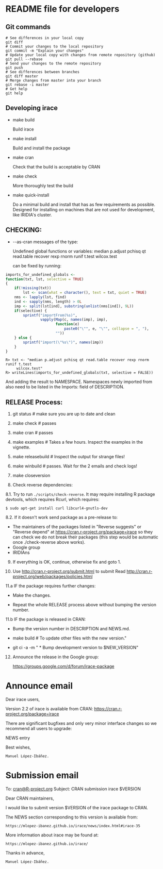 README file for developers
===========================

Git commands
------------
```
# See differences in your local copy
git diff
# Commit your changes to the local repository
git commit -m "Explain your changes"
# Update your local copy with changes from remote repository (github)
git pull --rebase
# Send your changes to the remote repository
git push
# See differences between branches
git diff master
# Merge changes from master into your branch
git rebase -i master
# Get help
git help
```

Developing irace
----------------

* make build

  Build irace

* make install

  Build and install the package
  
* make cran

  Check that the build is acceptable by CRAN

* make check

  More thoroughly test the build

* make quick-install

  Do a minimal build and install that has as few requirements as
  possible. Designed for installing on machines that are not used for
  development, like IRIDIA's cluster.
  
  

CHECKING:
---------

* --as-cran messages of the type: 

  Undefined global functions or variables:
     median p.adjust pchisq qt read.table recover rexp rnorm runif t.test
     wilcox.test 

  can be fixed by running:
```R
imports_for_undefined_globals <-
function(txt, lst, selective = TRUE)
{
    if(!missing(txt))
        lst <- scan(what = character(), text = txt, quiet = TRUE)
    nms <- lapply(lst, find)
    ind <- sapply(nms, length) > 0L
    imp <- split(lst[ind], substring(unlist(nms[ind]), 9L))
    if(selective) {
        sprintf("importFrom(%s)",
                vapply(Map(c, names(imp), imp),
                       function(e)
                           paste0("\"", e, "\"", collapse = ", "),
                       ""))
    } else {
        sprintf("import(\"%s\")", names(imp))
    }
} 
```
```
R> txt <- "median p.adjust pchisq qt read.table recover rexp rnorm runif t.test
     wilcox.test" 
R> writeLines(imports_for_undefined_globals(txt, selective = FALSE))
```
And adding the result to NAMESPACE. Namespaces newly imported from also need to
be listed in the Imports: field of DESCRIPTION.


RELEASE Process:
-----------------

1. git status # make sure you are up to date and clean

2. make check # passes

3. make cran  # passes

4. make examples # Takes a few hours. Inspect the examples in the vignette.

5. make releasebuild # Inspect the output for strange files!

6. make winbuild # passes. Wait for the 2 emails and check logs!

7. make closeversion

8. Check reverse dependencies:

8.1. Try to run `./scripts/check-reverse`. It may require installing R package devtools, which requires Rcurl, which requires:

    $ sudo apt-get install curl libcurl4-gnutls-dev

8.2. If it doesn't work send package as a pre-release to:

   * The maintainers of the packages listed in "Reverse suggests" or "Reverse
     depend" at https://cran.r-project.org/package=irace so they can check we
     do not break their packages (this step would be automatic once
     ./check-reverse above works). 
   * Google group
   * IRIDIAns

9. If everything is OK, continue, otherwise fix and goto 1.

10. Use http://cran.r-project.org/submit.html to submit
   Read http://cran.r-project.org/web/packages/policies.html

11.a IF the package requires further changes:

  * Make the changes.

  * Repeat the whole RELEASE process above without bumping the version number.


11.b IF the package is released in CRAN:

  * Bump the version number in DESCRIPTION and NEWS.md.

  * make build # To update other files with the new version."

  * git ci -a -m " * Bump development version to $NEW_VERSION"

12. Announce the release in the Google group:

    https://groups.google.com/d/forum/irace-package


Announce email
==============

Dear irace users,

Version 2.2 of irace is available from CRAN:
https://cran.r-project.org/package=irace


There are significant bugfixes and only very minor interface changes so we recommend all users to upgrade:

NEWS entry

Best wishes,

    Manuel López-Ibáñez.
     



Submission email
================

To: cran@R-project.org
Subject: CRAN submission irace $VERSION

Dear CRAN maintainers,

I would like to submit version $VERSION of the irace package to CRAN.

The NEWS section corresponding to this version is available from:

    https://mlopez-ibanez.github.io/irace/news/index.html#irace-35

More information about irace may be found at:

    https://mlopez-ibanez.github.io/irace/

Thanks in advance,

    Manuel López-Ibáñez.
